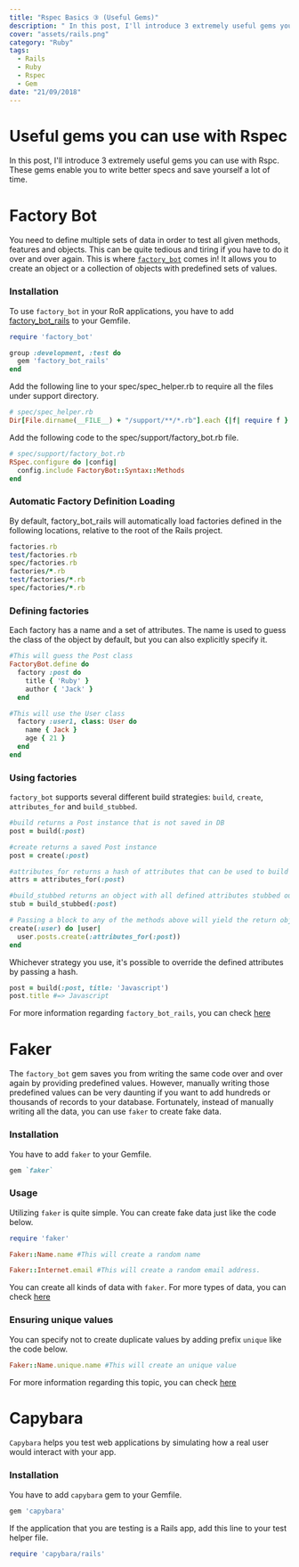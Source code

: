 ```yaml
---
title: "Rspec Basics ③ (Useful Gems)"
description: " In this post, I'll introduce 3 extremely useful gems you can use with Rspc."
cover: "assets/rails.png"
category: "Ruby"
tags:
  - Rails
  - Ruby
  - Rspec
  - Gem
date: "21/09/2018"
---
```

# Useful gems you can use with Rspec

In this post, I'll introduce 3 extremely useful gems you can use with Rspc. These gems enable you to write better specs and save yourself a lot of time.

# Factory Bot

You need to define multiple sets of data in order to test all given methods, features and objects. This can be quite tedious and tiring if you have to do it over and over again. This is where [`factory_bot`](https://github.com/thoughtbot/factory_bot) comes in! It allows you to create an object or a collection of objects with predefined sets of values.

### Installation

To use `factory_bot` in your RoR applications, you have to add [factory_bot_rails](https://github.com/thoughtbot/factory_bot_rails) to your Gemfile.

```Ruby
require 'factory_bot'

group :development, :test do
  gem 'factory_bot_rails'
end
```

Add the following line to your spec/spec_helper.rb to require all the files under support directory.

```ruby
# spec/spec_helper.rb
Dir[File.dirname(__FILE__) + "/support/**/*.rb"].each {|f| require f }
```

Add the following code to the spec/support/factory_bot.rb file.

```Ruby
# spec/support/factory_bot.rb
RSpec.configure do |config|
  config.include FactoryBot::Syntax::Methods
end
```

### Automatic Factory Definition Loading

By default, factory_bot_rails will automatically load factories defined in the following locations, relative to the root of the Rails project.

```Ruby
factories.rb
test/factories.rb
spec/factories.rb
factories/*.rb
test/factories/*.rb
spec/factories/*.rb
```

### Defining factories

Each factory has a name and a set of attributes. The name is used to guess the class of the object by default, but you can also explicitly specify it.

```Ruby
#This will guess the Post class
FactoryBot.define do
  factory :post do
    title { 'Ruby' }
    author { 'Jack' }
  end

#This will use the User class
  factory :user1, class: User do
    name { Jack }
    age { 21 }
  end
end
```

### Using factories

`factory_bot` supports several different build strategies: `build`, `create`, `attributes_for` and `build_stubbed`.

```Ruby
#build returns a Post instance that is not saved in DB
post = build(:post)

#create returns a saved Post instance
post = create(:post)

#attributes_for returns a hash of attributes that can be used to build a Post instance
attrs = attributes_for(:post)

#build_stubbed returns an object with all defined attributes stubbed out.
stub = build_stubbed(:post)

# Passing a block to any of the methods above will yield the return object
create(:user) do |user|
  user.posts.create(:attributes_for(:post))
end
```

Whichever strategy you use, it's possible to override the defined attributes by passing a hash.

```Ruby
post = build(:post, title: 'Javascript')
post.title #=> Javascript
```

For more information regarding `factory_bot_rails`, you can check [here](https://www.rubydoc.info/gems/factory_bot/file/GETTING_STARTED.md)

# Faker

The `factory_bot` gem saves you from writing the same code over and over again by providing predefined values. However, manually writing those predefined values can be very daunting if you want to add hundreds or thousands of records to your database. Fortunately, instead of manually writing all the data, you can use `faker` to create fake data.

### Installation

You have to add `faker` to your Gemfile.

```Ruby
gem `faker`
```

### Usage

Utilizing `faker` is quite simple.
You can create fake data just like the code below.

```Ruby
require 'faker'

Faker::Name.name #This will create a random name

Faker::Internet.email #This will create a random email address.
```

You can create all kinds of data with `faker`. For more types of data, you can check [here](https://github.com/stympy/faker)

### Ensuring unique values

You can specify not to create duplicate values by adding prefix `unique` like the code below.

```Ruby
Faker::Name.unique.name #This will create an unique value
```

For more information regarding this topic, you can check [here](https://github.com/stympy/faker)

# Capybara

`Capybara` helps you test web applications by simulating how a real user would interact with your app.

### Installation

You have to add `capybara` gem to your Gemfile.

```Ruby
gem 'capybara'
```

If the application that you are testing is a Rails app, add this line to your test helper file.

```Ruby
require 'capybara/rails'
```
